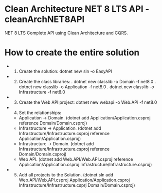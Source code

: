 # Clean Architecture NET 8 LTS API - cleanArchNET8API
NET 8 LTS Complete API using Clean Architecture and CQRS.


# How to create the entire solution

- 1. Create the solution: dotnet new sln -o EasyAPI
- 2. Create the class libraries: 
    . dotnet new classlib -o Domain -f net8.0
    . dotnet new classlib -o Application -f net8.0
    . dotnet new classlib -o Infrastructure -f net8.0
- 3. Create the Web API project: dotnet new webapi -o Web.API -f net8.0
- 4. Set the relationships:
    - Application -> Domain. (dotnet add Application/Application.csproj reference Domain/Domain.csproj)
    - Infrastructure -> Application. (dotnet add Infrastructure/Infrastructure.csproj reference Application/Application.csproj)
    - Infrastructure -> Domain. (dotnet add Infrastructure/Infrastructure.csproj reference Domain/Domain.csproj)
    - Web API. (dotnet add Web.API/Web.API.csproj reference Application/Application.csproj Infrastructure/Infrastructure.csproj)
- 5. Add all projects to the Solution. (dotnet sln add Web.API/Web.API.csproj Application/Application.csproj Infrastructure/Infrastructure.csprj Domain/Domain.csproj)
